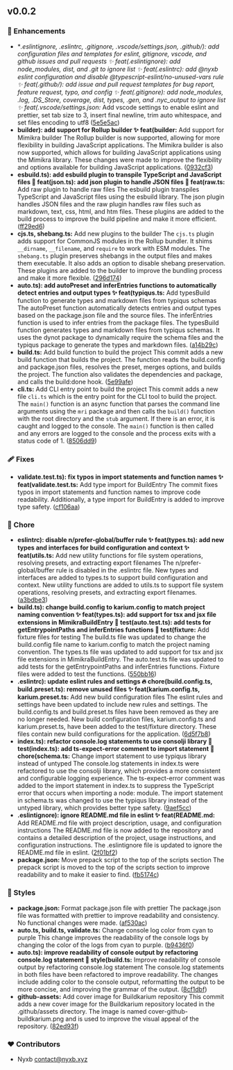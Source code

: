 ## v0.0.2


### 🚀 Enhancements

  - **.eslintignore, .eslintrc, .gitignore, .vscode/settings.json, .github/*): add configuration files and templates for eslint, gitignore, vscode, and github issues and pull requests ✨ feat(.eslintignore): add node_modules, dist, and .git to ignore list ✨ feat(.eslintrc): add @nyxb eslint configuration and disable @typescript-eslint/no-unused-vars rule ✨ feat(.github/*): add issue and pull request templates for bug report, feature request, typo, and config ✨ feat(.gitignore): add node_modules, *.log, .DS_Store, coverage, dist, types, .gen, and .nyc_output to ignore list ✨ feat(.vscode/settings.json:** Add vscode settings to enable eslint and prettier, set tab size to 3, insert final newline, trim auto whitespace, and set files encoding to utf8 ([5e5e5ac](https://github.com/nyxblabs/buildkarium/commit/5e5e5ac))
  - **builder): add support for Rollup builder ✨ feat(builder:** Add support for Mimikra builder The Rollup builder is now supported, allowing for more flexibility in building JavaScript applications. The Mimikra builder is also now supported, which allows for building JavaScript applications using the Mimikra library. These changes were made to improve the flexibility and options available for building JavaScript applications. ([0932cf3](https://github.com/nyxblabs/buildkarium/commit/0932cf3))
  - **esbuild.ts): add esbuild plugin to transpile TypeScript and JavaScript files 🎉 feat(json.ts): add json plugin to handle JSON files 🎉 feat(raw.ts:** Add raw plugin to handle raw files The esbuild plugin transpiles TypeScript and JavaScript files using the esbuild library. The json plugin handles JSON files and the raw plugin handles raw files such as markdown, text, css, html, and htm files. These plugins are added to the build process to improve the build pipeline and make it more efficient. ([ff29ed6](https://github.com/nyxblabs/buildkarium/commit/ff29ed6))
  - **cjs.ts, shebang.ts:** Add new plugins to the builder The `cjs.ts` plugin adds support for CommonJS modules in the Rollup bundler. It shims `__dirname`, `__filename`, and `require` to work with ESM modules. The `shebang.ts` plugin preserves shebangs in the output files and makes them executable. It also adds an option to disable shebang preservation. These plugins are added to the builder to improve the bundling process and make it more flexible. ([296d174](https://github.com/nyxblabs/buildkarium/commit/296d174))
  - **auto.ts): add autoPreset and inferEntries functions to automatically detect entries and output types ✨ feat(typiqus.ts:** Add typesBuild function to generate types and markdown files from typiqus schemas The autoPreset function automatically detects entries and output types based on the package.json file and the source files. The inferEntries function is used to infer entries from the package files. The typesBuild function generates types and markdown files from typiqus schemas. It uses the dynot package to dynamically require the schema files and the typiqus package to generate the types and markdown files. ([a14b29c](https://github.com/nyxblabs/buildkarium/commit/a14b29c))
  - **build.ts:** Add build function to build the project This commit adds a new build function that builds the project. The function reads the build.config and package.json files, resolves the preset, merges options, and builds the project. The function also validates the dependencies and package, and calls the build:done hook. ([5e99afe](https://github.com/nyxblabs/buildkarium/commit/5e99afe))
  - **cli.ts:** Add CLI entry point to build the project This commit adds a new file `cli.ts` which is the entry point for the CLI tool to build the project. The `main()` function is an async function that parses the command line arguments using the `mri` package and then calls the `build()` function with the root directory and the `stub` argument. If there is an error, it is caught and logged to the console. The `main()` function is then called and any errors are logged to the console and the process exits with a status code of 1. ([8506dd9](https://github.com/nyxblabs/buildkarium/commit/8506dd9))

### 🩹 Fixes

  - **validate.test.ts): fix typos in import statements and function names ✨ feat(validate.test.ts:** Add type import for BuildEntry The commit fixes typos in import statements and function names to improve code readability. Additionally, a type import for BuildEntry is added to improve type safety. ([cf106aa](https://github.com/nyxblabs/buildkarium/commit/cf106aa))

### 🏡 Chore

  - **eslintrc): disable n/prefer-global/buffer rule ✨ feat(types.ts): add new types and interfaces for build configuration and context ✨ feat(utils.ts:** Add new utility functions for file system operations, resolving presets, and extracting export filenames The n/prefer-global/buffer rule is disabled in the .eslintrc file. New types and interfaces are added to types.ts to support build configuration and context. New utility functions are added to utils.ts to support file system operations, resolving presets, and extracting export filenames. ([a3bdbe3](https://github.com/nyxblabs/buildkarium/commit/a3bdbe3))
  - **build.ts): change build.config to karium.config to match project naming convention ✨ feat(types.ts): add support for tsx and jsx file extensions in MimikraBuildEntry 🔬 test(auto.test.ts): add tests for getEntrypointPaths and inferEntries functions 🔬 test(fixture:** Add fixture files for testing The build.ts file was updated to change the build.config file name to karium.config to match the project naming convention. The types.ts file was updated to add support for tsx and jsx file extensions in MimikraBuildEntry. The auto.test.ts file was updated to add tests for the getEntrypointPaths and inferEntries functions. Fixture files were added to test the functions. ([550bb16](https://github.com/nyxblabs/buildkarium/commit/550bb16))
  - **.eslintrc): update eslint rules and settings 🔥 chore(build.config.ts, build.preset.ts): remove unused files ✨ feat(karium.config.ts, karium.preset.ts:** Add new build configuration files The eslint rules and settings have been updated to include new rules and settings. The build.config.ts and build.preset.ts files have been removed as they are no longer needed. New build configuration files, karium.config.ts and karium.preset.ts, have been added to the test/fixture directory. These files contain new build configurations for the application. ([6d5f7b8](https://github.com/nyxblabs/buildkarium/commit/6d5f7b8))
  - **index.ts): refactor console.log statements to use consolji library 🚨 test(index.ts): add ts-expect-error comment to import statement 🔧 chore(schema.ts:** Change import statement to use typiqus library instead of untyped The console.log statements in index.ts were refactored to use the consolji library, which provides a more consistent and configurable logging experience. The ts-expect-error comment was added to the import statement in index.ts to suppress the TypeScript error that occurs when importing a node: module. The import statement in schema.ts was changed to use the typiqus library instead of the untyped library, which provides better type safety. ([9aef5cc](https://github.com/nyxblabs/buildkarium/commit/9aef5cc))
  - **.eslintignore): ignore README.md file in eslint ✨ feat(README.md:** Add README.md file with project description, usage, and configuration instructions The README.md file is now added to the repository and contains a detailed description of the project, usage instructions, and configuration instructions. The .eslintignore file is updated to ignore the README.md file in eslint. ([2f01bf2](https://github.com/nyxblabs/buildkarium/commit/2f01bf2))
  - **package.json:** Move prepack script to the top of the scripts section The prepack script is moved to the top of the scripts section to improve readability and to make it easier to find. ([fb5174c](https://github.com/nyxblabs/buildkarium/commit/fb5174c))

### 🎨 Styles

  - **package.json:** Format package.json file with prettier The package.json file was formatted with prettier to improve readability and consistency. No functional changes were made. ([af530ac](https://github.com/nyxblabs/buildkarium/commit/af530ac))
  - **auto.ts, build.ts, validate.ts:** Change console log color from cyan to purple This change improves the readability of the console logs by changing the color of the logs from cyan to purple. ([b9436f0](https://github.com/nyxblabs/buildkarium/commit/b9436f0))
  - **auto.ts): improve readability of console output by refactoring console.log statement 🎨 style(build.ts:** Improve readability of console output by refactoring console.log statement The console.log statements in both files have been refactored to improve readability. The changes include adding color to the console output, reformatting the output to be more concise, and improving the grammar of the output. ([8cf1dbf](https://github.com/nyxblabs/buildkarium/commit/8cf1dbf))
  - **github-assets:** Add cover image for Buildkarium repository This commit adds a new cover image for the Buildkarium repository located in the .github/assets directory. The image is named cover-github-buildkarium.png and is used to improve the visual appeal of the repository. ([82ed93f](https://github.com/nyxblabs/buildkarium/commit/82ed93f))

### ❤️  Contributors

- Nyxb <contact@nyxb.xyz>

